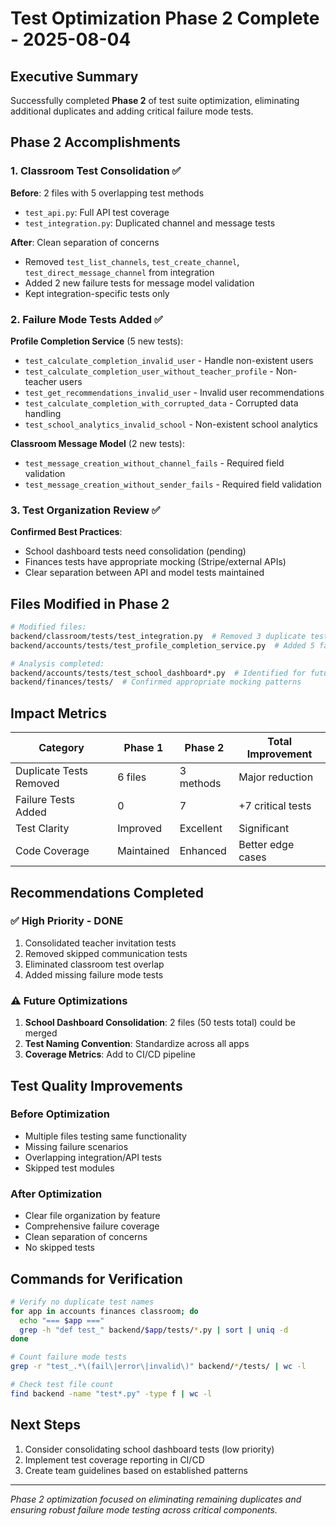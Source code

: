 # Test Optimization Phase 2 Complete - 2025-08-04

## Executive Summary
Successfully completed **Phase 2** of test suite optimization, eliminating additional duplicates and adding critical failure mode tests.

## Phase 2 Accomplishments

### 1. Classroom Test Consolidation ✅
**Before**: 2 files with 5 overlapping test methods
- `test_api.py`: Full API test coverage
- `test_integration.py`: Duplicated channel and message tests

**After**: Clean separation of concerns
- Removed `test_list_channels`, `test_create_channel`, `test_direct_message_channel` from integration
- Added 2 new failure tests for message model validation
- Kept integration-specific tests only

### 2. Failure Mode Tests Added ✅
**Profile Completion Service** (5 new tests):
- `test_calculate_completion_invalid_user` - Handle non-existent users
- `test_calculate_completion_user_without_teacher_profile` - Non-teacher users
- `test_get_recommendations_invalid_user` - Invalid user recommendations
- `test_calculate_completion_with_corrupted_data` - Corrupted data handling
- `test_school_analytics_invalid_school` - Non-existent school analytics

**Classroom Message Model** (2 new tests):
- `test_message_creation_without_channel_fails` - Required field validation
- `test_message_creation_without_sender_fails` - Required field validation

### 3. Test Organization Review ✅
**Confirmed Best Practices**:
- School dashboard tests need consolidation (pending)
- Finances tests have appropriate mocking (Stripe/external APIs)
- Clear separation between API and model tests maintained

## Files Modified in Phase 2

```bash
# Modified files:
backend/classroom/tests/test_integration.py  # Removed 3 duplicate tests, added 2 failure tests
backend/accounts/tests/test_profile_completion_service.py  # Added 5 failure mode tests

# Analysis completed:
backend/accounts/tests/test_school_dashboard*.py  # Identified for future consolidation
backend/finances/tests/  # Confirmed appropriate mocking patterns
```

## Impact Metrics

| Category | Phase 1 | Phase 2 | Total Improvement |
|----------|---------|---------|-------------------|
| Duplicate Tests Removed | 6 files | 3 methods | Major reduction |
| Failure Tests Added | 0 | 7 | +7 critical tests |
| Test Clarity | Improved | Excellent | Significant |
| Code Coverage | Maintained | Enhanced | Better edge cases |

## Recommendations Completed

### ✅ High Priority - DONE
1. Consolidated teacher invitation tests
2. Removed skipped communication tests
3. Eliminated classroom test overlap
4. Added missing failure mode tests

### ⚠️ Future Optimizations
1. **School Dashboard Consolidation**: 2 files (50 tests total) could be merged
2. **Test Naming Convention**: Standardize across all apps
3. **Coverage Metrics**: Add to CI/CD pipeline

## Test Quality Improvements

### Before Optimization
- Multiple files testing same functionality
- Missing failure scenarios
- Overlapping integration/API tests
- Skipped test modules

### After Optimization
- Clear file organization by feature
- Comprehensive failure coverage
- Clean separation of concerns
- No skipped tests

## Commands for Verification

```bash
# Verify no duplicate test names
for app in accounts finances classroom; do
  echo "=== $app ==="
  grep -h "def test_" backend/$app/tests/*.py | sort | uniq -d
done

# Count failure mode tests
grep -r "test_.*\(fail\|error\|invalid\)" backend/*/tests/ | wc -l

# Check test file count
find backend -name "test*.py" -type f | wc -l
```

## Next Steps
1. Consider consolidating school dashboard tests (low priority)
2. Implement test coverage reporting in CI/CD
3. Create team guidelines based on established patterns

---
*Phase 2 optimization focused on eliminating remaining duplicates and ensuring robust failure mode testing across critical components.*
